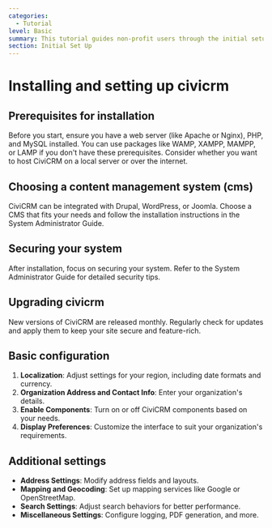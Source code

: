 ```yaml
---
categories:
  - Tutorial
level: Basic
summary: This tutorial guides non-profit users through the initial setup of CiviCRM, covering installation, basic configuration, and essential settings for getting started.
section: Initial Set Up
---
```


# Installing and setting up civicrm

## Prerequisites for installation
Before you start, ensure you have a web server (like Apache or Nginx), PHP, and MySQL installed. You can use packages like WAMP, XAMPP, MAMPP, or LAMP if you don't have these prerequisites. Consider whether you want to host CiviCRM on a local server or over the internet.

## Choosing a content management system (cms)
CiviCRM can be integrated with Drupal, WordPress, or Joomla. Choose a CMS that fits your needs and follow the installation instructions in the System Administrator Guide.

## Securing your system
After installation, focus on securing your system. Refer to the System Administrator Guide for detailed security tips.

## Upgrading civicrm
New versions of CiviCRM are released monthly. Regularly check for updates and apply them to keep your site secure and feature-rich.

## Basic configuration
1. **Localization**: Adjust settings for your region, including date formats and currency.
2. **Organization Address and Contact Info**: Enter your organization's details.
3. **Enable Components**: Turn on or off CiviCRM components based on your needs.
4. **Display Preferences**: Customize the interface to suit your organization's requirements.

## Additional settings
- **Address Settings**: Modify address fields and layouts.
- **Mapping and Geocoding**: Set up mapping services like Google or OpenStreetMap.
- **Search Settings**: Adjust search behaviors for better performance.
- **Miscellaneous Settings**: Configure logging, PDF generation, and more.

<!--
Source: https://docs.civicrm.org/some/page/
 -->

<!--
Suggestion: This page primarily serves as a tutorial for setting up CiviCRM, providing step
-by-step instructions for non-expert users. However, some sections could be split into separate guides or references for clarity. -->
